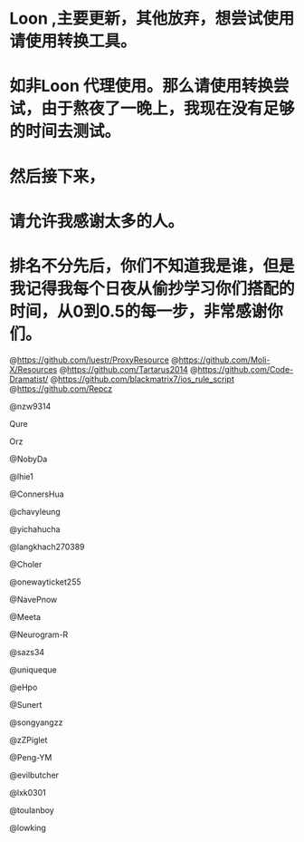 # Loon ,主要更新，其他放弃，想尝试使用请使用转换工具。
# 
# 如非Loon 代理使用。那么请使用转换尝试，由于熬夜了一晚上，我现在没有足够的时间去测试。
# 然后接下来，
# 请允许我感谢太多的人。
# 排名不分先后，你们不知道我是谁，但是我记得我每个日夜从偷抄学习你们搭配的时间，从0到0.5的每一步，非常感谢你们。
@https://github.com/luestr/ProxyResource
@https://github.com/Moli-X/Resources
@https://github.com/Tartarus2014
@https://github.com/Code-Dramatist/
@https://github.com/blackmatrix7/ios_rule_script 
@https://github.com/Repcz

@nzw9314

Qure

Orz

@NobyDa

@lhie1

@ConnersHua

@chavyleung

@yichahucha

@langkhach270389

@Choler

@onewayticket255

@NavePnow

@Meeta

@Neurogram-R

@sazs34

@uniqueque

@eHpo

@Sunert

@songyangzz

@zZPiglet

@Peng-YM

@evilbutcher

@lxk0301

@toulanboy

@lowking
